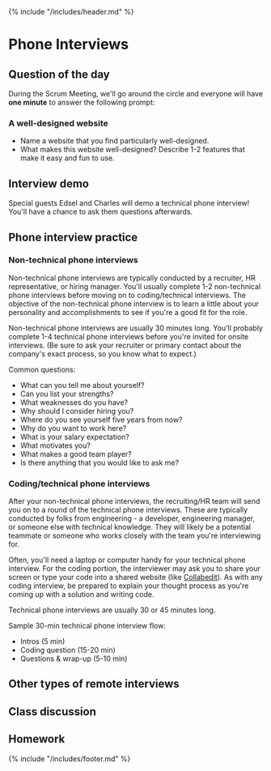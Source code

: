 {% include "/includes/header.md" %}

# Phone Interviews

## Question of the day

During the Scrum Meeting, we'll go around the circle and everyone will have **one minute** to answer the following prompt:

### A well-designed website

* Name a website that you find particularly well-designed.
* What makes this website well-designed? Describe 1-2 features that make it easy and fun to use.

## Interview demo

Special guests Edsel and Charles will demo a technical phone interview! You'll have a chance to ask them questions afterwards.

## Phone interview practice

### Non-technical phone interviews

Non-technical phone interviews are typically conducted by a recruiter, HR representative, or hiring manager. You'll usually complete 1-2 non-technical phone interviews before moving on to coding/technical interviews. The objective of the non-technical phone interview is to learn a little about your personality and accomplishments to see if you're a good fit for the role.

Non-technical phone interviews are usually 30 minutes long. You'll probably complete 1-4 technical phone interviews before you're invited for onsite interviews. (Be sure to ask your recruiter or primary contact about the company's exact process, so you know what to expect.)

Common questions:

* What can you tell me about yourself?
* Can you list your strengths?
* What weaknesses do you have?
* Why should I consider hiring you?
* Where do you see yourself five years from now?
* Why do you want to work here?
* What is your salary expectation?
* What motivates you?
* What makes a good team player?
* Is there anything that you would like to ask me?

### Coding/technical phone interviews

After your non-technical phone interviews, the recruiting/HR team will send you on to a round of the technical phone interviews. These are typically conducted by folks from engineering - a developer, engineering manager, or someone else with technical knowledge. They will likely be a potential teammate or someone who works closely with the team you're interviewing for.

Often, you'll need a laptop or computer handy for your technical phone interview. For the coding portion, the interviewer may ask you to share your screen or type your code into a shared website (like [Collabedit](http://collabedit.com/)). As with any coding interview, be prepared to explain your thought process as you're coming up with a solution and writing code.

Technical phone interviews are usually 30 or 45 minutes long.

Sample 30-min technical phone interview flow:
* Intros (5 min)
* Coding question (15-20 min)
* Questions & wrap-up (5-10 min)

## Other types of remote interviews

## Class discussion

## Homework

{% include "/includes/footer.md" %}
